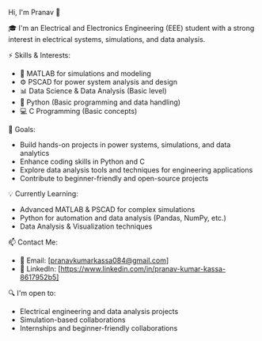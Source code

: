 

 Hi, I'm Pranav 👋

🎓 I'm an Electrical and Electronics Engineering (EEE) student with a strong interest in electrical systems, simulations, and data analysis.

⚡ Skills & Interests:
- 🔶 MATLAB for simulations and modeling
- ⚙️ PSCAD for power system analysis and design
- 📊 Data Science & Data Analysis (Basic level)
- 🐍 Python (Basic programming and data handling)
- 💻 C Programming (Basic concepts)

🎯 Goals:
- Build hands-on projects in power systems, simulations, and data analytics
- Enhance coding skills in Python and C
- Explore data analysis tools and techniques for engineering applications
- Contribute to beginner-friendly and open-source projects

💡 Currently Learning:
- Advanced MATLAB & PSCAD for complex simulations
- Python for automation and data analysis (Pandas, NumPy, etc.)
- Data Analysis & Visualization techniques

📫 Contact Me:
- 📧 Email: [pranavkumarkassa084@gmail.com]
- 🔗 LinkedIn: [https://www.linkedin.com/in/pranav-kumar-kassa-8617952b5]

 🔍 I'm open to:
- Electrical engineering and data analysis projects
- Simulation-based collaborations
- Internships and beginner-friendly collaborations
